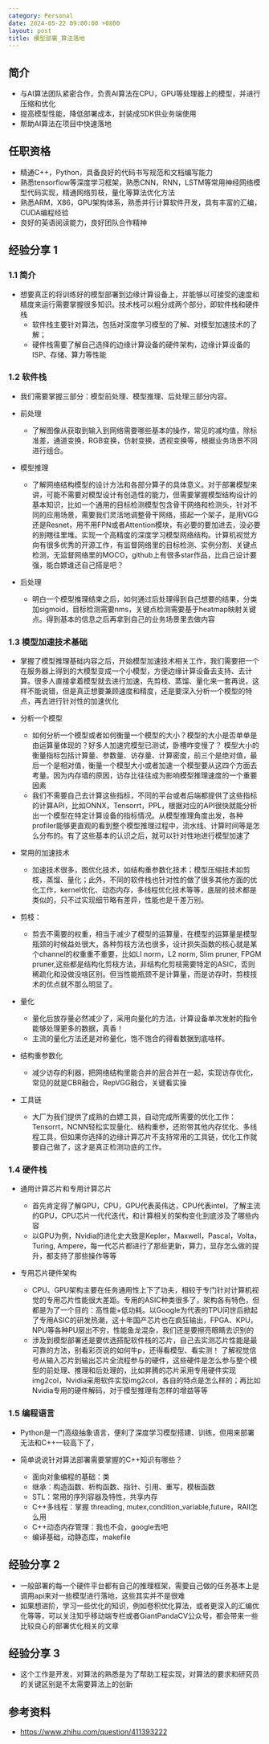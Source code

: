 ```yaml
---
category: Personal
date: 2024-05-22 09:00:00 +0800
layout: post
title: 模型部署_算法落地
---
```

## 简介

+ 与AI算法团队紧密合作，负责AI算法在CPU，GPU等处理器上的模型，并进行压缩和优化
+ 提高模型性能，降低部署成本，封装成SDK供业务端使用
+ 帮助AI算法在项目中快速落地

## 任职资格

+ 精通C++，Python，具备良好的代码书写规范和文档编写能力
+ 熟悉tensorflow等深度学习框架，熟悉CNN，RNN，LSTM等常用神经网络模型代码实现，精通网络剪枝，量化等算法优化方法
+ 熟悉ARM，X86，GPU架构体系，熟悉并行计算软件开发，具有丰富的汇编，CUDA编程经验
+ 良好的英语阅读能力，良好团队合作精神

## 经验分享 1

### 1.1 简介

+ 想要真正的将训练好的模型部署到边缘计算设备上，并能够以可接受的速度和精度来运行需要掌握很多知识。技术栈可以粗分成两个部分，即软件栈和硬件栈
  + 软件栈主要针对算法，包括对深度学习模型的了解、对模型加速技术的了解；
  + 硬件栈需要了解自己选择的边缘计算设备的硬件架构，边缘计算设备的ISP、存储、算力等性能

### 1.2 软件栈

+ 我们需要掌握三部分：模型前处理、模型推理、后处理三部分内容。

+ 前处理
  + 了解图像从获取到输入到网络需要哪些基本的操作，常见的减均值，除标准差，通道变换，RGB变换，仿射变换，透视变换等，根据业务场景不同进行组合。

+ 模型推理
  + 了解网络结构模型的设计方法和各部分算子的具体意义。对于部署模型来讲，可能不需要对模型设计有创造性的能力，但需要掌握模型结构设计的基本知识，比如一个通用的目标检测模型包含骨干网络和检测头，针对不同的应用场景，需要我们灵活地调整骨干网络，搭起一个架子，是用VGG还是Resnet，用不用FPN或者Attention模块，有必要的要加进去，没必要的别瞎往里堆。实现一个高精度的深度学习模型网络结构。计算机视觉方向有很多优秀的开源工作，有监督网络里的目标检测、实例分割、关键点检测，无监督网络里的MOCO，github上有很多star作品，比自己设计要强，能白嫖谁还自己搭是吧？

+ 后处理
  + 明白一个模型推理结束之后，如何通过后处理得到自己想要的结果，分类加sigmoid，目标检测需要nms，关键点检测需要基于heatmap映射关键点。得到基本的信息之后再拿到自己的业务场景里去做内容

### 1.3 模型加速技术基础

+ 掌握了模型推理基础内容之后，开始模型加速技术相关工作，我们需要把一个在服务器上得到的大模型变成一个小模型，方便边缘计算设备去支持、去计算。很多人直接拿着模型就去进行加速，先剪枝、蒸馏、量化来一套再说，这样不能说错，但是真正想要兼顾速度和精度，还是要深入分析一个模型的特点，再去进行针对性的加速优化

+ 分析一个模型
  + 如何分析一个模型或者如何衡量一个模型的大小？模型的大小是否单单是由运算量体现的？好多人加速完模型已测试，卧槽咋变慢了？
模型大小的衡量指标包括计算量、参数量、访存量、计算密度，前三个是绝对值，最后一个是相对值，衡量一个模型大小或者加速一个模型要从这四个方面去考量。因为内存墙的原因，访存比往往成为影响模型推理速度的一个重要因素
  + 我们不需要自己去计算这些指标，不同的平台或者后端都提供了这些指标的计算API，比如ONNX，Tensorrt，PPL，根据对应的API很快就能分析出一个模型在特定计算设备的指标情况。从模型推理角度出发，各种profiler能够更直观的看到整个模型推理过程中，流水线、计算时间等是怎么分布的。有了这些基本的认识之后，就可以针对性地进行模型加速了

+ 常用的加速技术
  + 加速技术很多，图优化技术，如结构重参数化技术；模型压缩技术如剪枝，蒸馏、量化；此外，不同的软件栈也针对性的做了很多其他方面的优化工作，kernel优化、动态内存，多线程优化技术等等，底层的技术都是类似的，只不过实现细节略有差异，性能也是千差万别。

+ 剪枝：
  + 剪去不需要的权重，相当于减少了模型的运算量，在模型的运算量是模型瓶颈的时候益处很大，各种剪枝方法也很多，设计损失函数的核心就是某个channel的权重重不重要，比如LI norm，L2 norm, Slim pruner, FPGM pruner,这些都是结构化剪枝方法，非结构化剪枝需要特定的ASIC，否则稀疏化和没做没啥区别。但当性能瓶颈不是计算量，而是访存时，剪枝技术的优点就不那么明显了。

+ 量化
  + 量化后放存量必然减少了，采用向量化的方法，计算设备单次发射的指令能够处理更多的数据，真香！
  + 主流的量化方法还是对称量化，饱不饱合的得看数据到底啥样。

+ 结构重参数化
  + 减少访存的利器，把网络结构里能合并的层合并在一起，实现访存优化，常见的就是CBR融合，RepVGG融合，关键看实操

+ 工具链
  + 大厂为我们提供了成熟的白嫖工具，自动完成所需要的优化工作：Tensorrt，NCNN轻松实现量化、结构重参，还附带其他内存优化、多线程工具，但如果你选择的边缘计算芯片不支持常用的工具链，优化工作就要自己做了，这才是真正检测功底的工作。

### 1.4 硬件栈

+ 通用计算芯片和专用计算芯片
  + 首先肯定得了解GPU，CPU，GPU代表英伟达，CPU代表intel，了解主流的GPU，CPU芯片一代代迭代，和计算相关的架构变化到底涉及了哪些内容
  + 以GPU为例，Nvidia的进化史大致是Kepler，Maxwell，Pascal，Volta，Turing, Ampere，每一代芯片都进行了那些更新，算力，显存怎么做的提升，都支持了那些操作等等

+ 专用芯片硬件架构
  + CPU、GPU架构主要在任务通用性上下了功夫，相较于专门针对计算机视觉的专用芯片性能很大差距。专用的ASIC种类很多了，架构各有特色，但都是为了一个目的：高性能+低功耗。以Google为代表的TPU问世后掀起了专用ASIC的研发热潮，这十年国产芯片也在疯狂输出，FPGA、KPU，NPU等各种PU层出不穷，性能鱼龙混杂，我们还是要擦亮眼睛去识别的
  + 涉及到模型部署还是要优选搭配软件栈的芯片，自己去实测芯片性能是最可靠的方法，别看彩页说的如何牛p，还得看模型、看实测！
了解视觉信号从输入芯片到输出芯片全流程参与的硬件，这些硬件是怎么参与整个模型的前处理、推理和后处理的，比如昇腾的芯片采用专用硬件实现img2col，Nvidia采用软件实现img2col，各自的特点是怎么样的；再比如Nvidia专用的硬件解码，对于模型推理有怎样的增益等等

### 1.5 编程语言

+ Python是一门高级抽象语言，便利了深度学习模型搭建、训练，但用来部署无法和C++一较高下了，

+ 简单说说针对算法部署需要掌握的C++知识有哪些？
  + 面向对象编程的基础：类
  + 继承：构造函数、析构函数、指针、引用、重写，模板函数
  + STL：常用的序列容器及特性，共享内存
  + C++多线程：掌握 threading, mutex,condition_variable,future，RAII怎么用
  + C++动态内存管理：我也不会，google去吧
  + 编译基础，动静态库，makefile

## 经验分享 2 

+ 一般部署的每一个硬件平台都有自己的推理框架，需要自己做的任务基本上是调用api来对一些模型进行落地，这些其实并不是很难
+ 如果想进阶，学习一些优化的知识，例如卷积优化算法，或者更深入的汇编优化等等，可以关注知乎移动端专栏或者GiantPandaCV公众号，都会带来一些比较良心的部署优化相关的文章

## 经验分享 3

+ 这个工作是开发，对算法的熟悉是为了帮助工程实现，对算法的要求和研究员的关键区别是不太需要算法上的创新

## 参考资料

+ https://www.zhihu.com/question/411393222